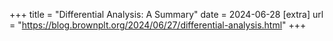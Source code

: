 +++
title = "Differential Analysis: A Summary"
date = 2024-06-28
[extra]
url = "https://blog.brownplt.org/2024/06/27/differential-analysis.html"
+++
